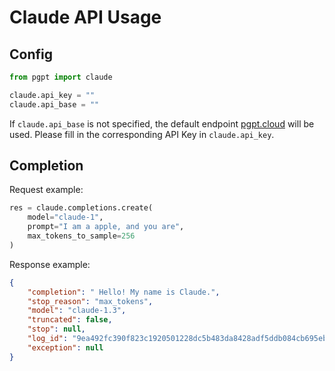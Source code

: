 # Claude API Usage

## Config

```python
from pgpt import claude

claude.api_key = ""
claude.api_base = ""
```
If `claude.api_base` is not specified, the default endpoint [pgpt.cloud](https://pgpt.cloud) will be used. Please fill in the corresponding API Key in `claude.api_key`.

## Completion
Request example:
```python
res = claude.completions.create(
    model="claude-1",
    prompt="I am a apple, and you are",
    max_tokens_to_sample=256
)
```
Response example:
```json
{
    "completion": " Hello! My name is Claude.",
    "stop_reason": "max_tokens",
    "model": "claude-1.3",
    "truncated": false,
    "stop": null,
    "log_id": "9ea492fc390f823c1920501228dc5b483da8428adf5ddb084cb695eb2562009e",
    "exception": null
}
```